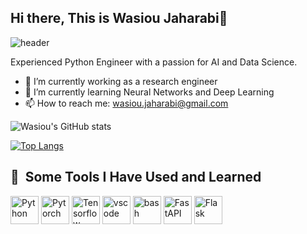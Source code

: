 ## Hi there, This is Wasiou Jaharabi👋

![header](https://capsule-render.vercel.app/api?text=Hi%20There&animation=fadeIn&fontColor=00000?type=waving)

Experienced Python Engineer with a passion for AI and Data Science.

- 🔭 I’m currently working as a research engineer
- 🌱 I’m currently learning Neural Networks and Deep Learning
- 📫 How to reach me: wasiou.jaharabi@gmail.com


![Wasiou's GitHub stats](https://github-readme-stats.vercel.app/api?username=wasioujaharabi&hide=contribs,prs)


[![Top Langs](https://github-readme-stats.vercel.app/api/top-langs/?username=wasioujaharabi)](https://github.com/wasioujaharabi/github-readme-stats)

<h2> 🚀 &nbsp;Some Tools I Have Used and Learned</h2>
<p align="left">
<img src="https://cdn.jsdelivr.net/gh/devicons/devicon@latest/icons/python/python-original.svg" alt="Python", width = "45" height = "45"/>          
<img src="https://cdn.jsdelivr.net/gh/devicons/devicon@latest/icons/pytorch/pytorch-original.svg" alt="Pytorch", width = "45" height = "45"/>
<img src="https://cdn.jsdelivr.net/gh/devicons/devicon@latest/icons/tensorflow/tensorflow-original.svg" alt="Tensorflow", width = "45" height = "45"/>
<img src="https://cdn.jsdelivr.net/gh/devicons/devicon/icons/vscode/vscode-original.svg" alt="vscode" width="45" height="45"/>
<img src="https://cdn.jsdelivr.net/gh/devicons/devicon/icons/bash/bash-original.svg" alt="bash" width="45" height="45"/>
<img src="https://cdn.jsdelivr.net/gh/devicons/devicon@latest/icons/fastapi/fastapi-original.svg" alt="FastAPI", width = "45" height = "45"/>
<img src="https://cdn.jsdelivr.net/gh/devicons/devicon@latest/icons/flask/flask-original-wordmark.svg" alt="Flask", width = "45" height = "45"/>                
</p>
